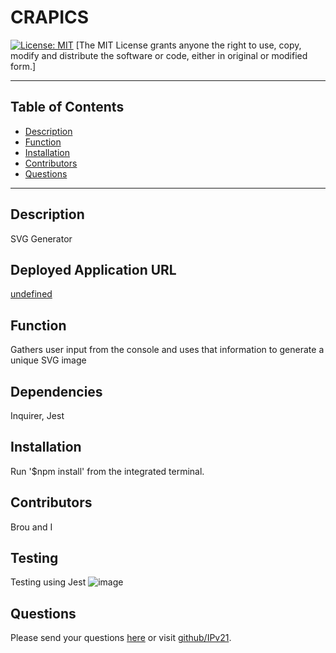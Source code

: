 # CRAPICS 
 [![License: MIT](https://img.shields.io/badge/License-MIT-yellow.svg)](https://opensource.org/licenses/MIT)
 [The MIT License grants anyone the right to use, copy, modify and distribute the software or code, either in original or modified form.]


  -------------------------
  ## Table of Contents
  * [Description](#description)
  * [Function](#function)
  * [Installation](#installation)
  * [Contributors](#contributors)
  * [Questions](#questions)
  -------------------------
  ## Description
  SVG Generator
  ## Deployed Application URL
  [undefined](https://github.com/IPv21/crapics/tree/main)
  ## Function
  Gathers user input from the console and uses that information to generate a unique   SVG image
  ## Dependencies 
  Inquirer, Jest
  ## Installation
  Run '$npm install' from the integrated terminal.
  ## Contributors
  Brou and I
  ## Testing
  Testing using Jest
![image](https://github.com/IPv21/crapics/assets/132957361/79abfc32-cb84-407a-84db-960ba56d1b1a)


  
  ## Questions
  Please send your questions [here](mailto:willsherman771@gmail.com?subject=[GitHub]) or visit [github/IPv21](https://github.com/IPv21).
  
